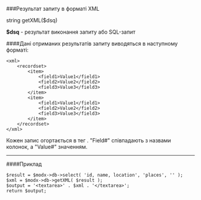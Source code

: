###Результат запиту в форматі XML

string getXML($dsq)

**$dsq** - результат виконання запиту або SQL-запит

####Дані отриманих результатів запиту виводяться в наступному форматі:

	<xml>  
		<recordset>  
			<item>  
				<field1>Value1</field1>  
				<field2>Value2</field2>  
				<field3>Value3</field3>  
			</item>  
			<item>  
				<field1>Value1</field1>  
				<field2>Value2</field2>  
				<field3>Value3</field3>  
			</item>  
		</recordset>  
	</xml>

Кожен запис огортається в тег <item>. "Field#" співпадають з назвами колонок, а "Value#" значенням.

***

####Приклад

	$result = $modx->db->select( 'id, name, location', 'places', '' );  
	$xml = $modx->db->getXML( $result );   
	$output = '<textarea>' . $xml . '</textarea>';   
	return $output;